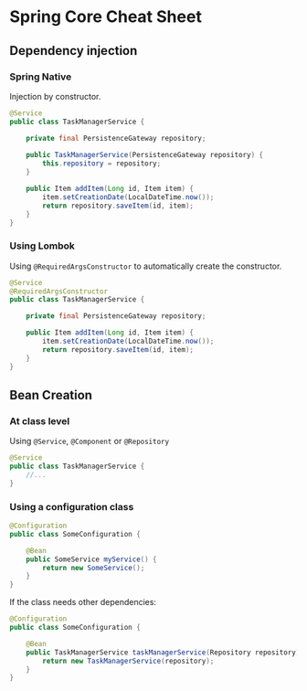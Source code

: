 # Spring Core Cheat Sheet

## Dependency injection

### Spring Native

Injection by constructor.

```java
@Service
public class TaskManagerService {

	private final PersistenceGateway repository;
	
	public TaskManagerService(PersistenceGateway repository) {
		this.repository = repository;
	}

	public Item addItem(Long id, Item item) {
		item.setCreationDate(LocalDateTime.now());
		return repository.saveItem(id, item);
	}
}

```
### Using Lombok

Using `@RequiredArgsConstructor` to automatically create the constructor.

```java
@Service
@RequiredArgsConstructor
public class TaskManagerService {

	private final PersistenceGateway repository;

	public Item addItem(Long id, Item item) {
		item.setCreationDate(LocalDateTime.now());
		return repository.saveItem(id, item);
	}
}
```

## Bean Creation

### At class level

Using `@Service`, `@Component` or `@Repository`

```java
@Service
public class TaskManagerService {
	//...
}
```

### Using a configuration class

```java
@Configuration
public class SomeConfiguration {

	@Bean
	public SomeService myService() {
		return new SomeService();
	}
}
```
If the class needs other dependencies:
```java
@Configuration
public class SomeConfiguration {

	@Bean
	public TaskManagerService taskManagerService(Repository repository) {
		return new TaskManagerService(repository);
	}
}
```


